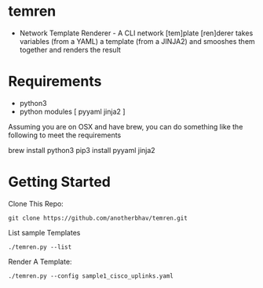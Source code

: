 # temren
- Network Template Renderer - A CLI network [tem]plate [ren]derer takes variables (from a YAML) a template (from a JINJA2) and smooshes them together and renders the result

# Requirements
- python3
- python modules [ pyyaml jinja2 ]

Assuming you are on OSX and have brew, you can do something like the following to meet the requirements

  brew install python3
  pip3 install pyyaml jinja2


# Getting Started

Clone This Repo:

    git clone https://github.com/anotherbhav/temren.git


List sample Templates

    ./temren.py --list


Render A Template:

    ./temren.py --config sample1_cisco_uplinks.yaml
